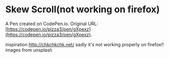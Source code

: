 # Skew Scroll(not working on firefox)

A Pen created on CodePen.io. Original URL: [https://codepen.io/pizza3/pen/gXpexz](https://codepen.io/pizza3/pen/gXpexz).

inspiration http://chkchkchk.net/  sadly it's not working properly on firefox!!
images from unsplash
